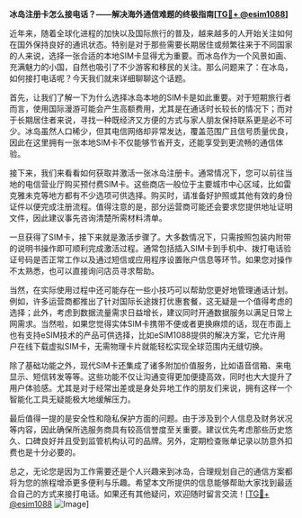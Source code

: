 **冰岛注册卡怎么接电话？——解决海外通信难题的终极指南[[TG💪+ @esim1088](https://t.me/s/esim1088)]**

近年来，随着全球化进程的加快以及国际旅行的普及，越来越多的人开始关注如何在国外保持良好的通讯状态。特别是对于那些需要长期居住或频繁往来于不同国家的人来说，选择一张合适的本地SIM卡显得尤为重要。而冰岛作为一个风景如画、充满魅力的小国，自然也吸引了不少游客和移民的关注。那么问题来了：在冰岛，如何接打电话呢？今天我们就来详细聊聊这个话题。

首先，让我们了解一下为什么选择冰岛本地的SIM卡是如此重要。对于短期旅行者而言，使用国际漫游可能会产生高额费用，尤其是在通话时长较长的情况下；而对于长期居住者来说，寻找一种既经济又方便的方式与家人朋友保持联系更是必不可少。冰岛虽然人口稀少，但其电信网络却非常发达，覆盖范围广且信号质量优良，因此在这里拥有一张本地SIM卡不仅能够节省开支，还能享受到更流畅的通信体验。

接下来，我们来看看如何获取并激活一张冰岛注册卡。通常情况下，您可以前往当地的电信营业厅购买预付费SIM卡。这些商店一般位于主要城市中心区域，比如雷克雅未克等地方都有不少选项可供选择。购买时，请准备好护照或其他有效的身份证件以便完成注册流程。值得注意的是，部分运营商可能还会要求您提供地址证明文件，因此建议事先咨询清楚所需材料清单。

一旦获得了SIM卡，接下来就是激活步骤了。大多数情况下，只需按照包装内附带的说明书操作即可顺利完成激活过程。通常包括插入SIM卡到手机中、拨打电话验证号码是否正常工作以及通过短信或应用程序设置账户信息等环节。如果您对操作不太熟悉，也可以直接询问店员寻求帮助。

当然，在实际使用过程中还可能存在一些小技巧可以帮助您更好地管理通话计划。例如，许多运营商都推出了针对国际长途拨打优惠套餐，这无疑是一个值得考虑的选择；此外，考虑到数据流量需求日益增长，建议同时开通数据服务以满足日常上网需求。当然啦，如果您觉得实体SIM卡携带不便或者更换麻烦的话，现在市面上也有支持eSIM技术的产品可供选择，比如eSIM1088提供的解决方案，它允许用户在线下载虚拟SIM卡，无需物理卡片就能轻松实现全球范围内无缝切换。

除了基础功能之外，现代SIM卡还集成了诸多附加价值服务，比如语音信箱、来电显示、短信转发等等。这些功能不仅让沟通变得更加便捷高效，同时也大大提升了用户体验感。尤其是对于经常出差或是身处异地工作的朋友们来说，拥有这样一个智能化工具无疑能极大地缓解压力。

最后值得一提的是安全性和隐私保护方面的问题。由于涉及到个人信息及财务状况等内容，因此确保所选服务商具有较高信誉度至关重要。建议优先考虑那些历史悠久、口碑良好并且受到监管机构认可的品牌。另外，定期检查账单记录以防意外扣费也是十分必要的。

总之，无论您是因为工作需要还是个人兴趣来到冰岛，合理规划自己的通信方案都将为您的旅程增添更多便利与乐趣。希望本文所提供的信息能够帮助大家找到最适合自己的方式来接打电话。如果还有其他疑问，欢迎随时留言交流！[[TG💪+ @esim1088](https://t.me/s/esim1088) ![Image](https://i.postimg.cc/4NQfJmqS/Snipaste-2025-05-13-00-14-12.png)]
